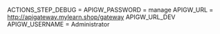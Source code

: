 ACTIONS_STEP_DEBUG =
APIGW_PASSWORD = manage
APIGW_URL = http://apigateway.mylearn.shop/gateway
APIGW_URL_DEV
APIGW_USERNAME = Administrator

